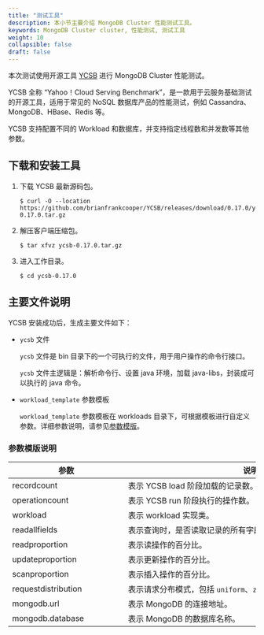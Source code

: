 ```yaml
---
title: "测试工具"
description: 本小节主要介绍 MongoDB Cluster 性能测试工具。 
keywords: MongoDB Cluster cluster, 性能测试, 测试工具
weight: 10
collapsible: false
draft: false
---
```



本次测试使用开源工具 [YCSB](https://github.com/brianfrankcooper/YCSB) 进行 MongoDB Cluster 性能测试。

YCSB 全称 “Yahoo！Cloud Serving Benchmark”，是一款用于云服务基础测试的开源工具，适用于常见的 NoSQL 数据库产品的性能测试，例如 Cassandra、MongoDB、HBase、Redis 等。

YCSB 支持配置不同的 Workload 和数据库，并支持指定线程数和并发数等其他参数。

## 下载和安装工具

1. 下载 YCSB 最新源码包。

   ```shell
   $ curl -O --location https://github.com/brianfrankcooper/YCSB/releases/download/0.17.0/ycsb-0.17.0.tar.gz
   ```

2. 解压客户端压缩包。

   ```
   $ tar xfvz ycsb-0.17.0.tar.gz
   ```

3. 进入工作目录。

   ```
   $ cd ycsb-0.17.0
   ```

## 主要文件说明

YCSB 安装成功后，生成主要文件如下：
   
- `ycsb` 文件
  
  `ycsb` 文件是 bin 目录下的一个可执行的文件，用于用户操作的命令行接口。
  
  `ycsb` 文件主逻辑是：解析命令行、设置 java 环境，加载 java-libs，封装成可以执行的 java 命令。

- `workload_template` 参数模板
  
  `workload_template` 参数模板在 workloads 目录下，可根据模板进行自定义参数。详细参数说明，请参见[参数模版](#参数模版说明)。

### 参数模版说明

| <span style="display:inline-block;width:220px">参数</span> | <span style="display:inline-block;width:500px">说明</span> |
| --------------------- | ------------------------ |
| recordcount                      | 表示 YCSB load 阶段加载的记录数。                    |
| operationcount                     | 表示 YCSB run 阶段执行的操作数。                    |
| workload                      | 表示 workload 实现类。                    |
| readallfields                      | 表示查询时，是否读取记录的所有字段。                    |
| readproportion                      | 表示读操作的百分比。                    |
| updateproportion                      | 表示更新操作的百分比。                    |
| scanproportion                      | 表示插入操作的百分比。                    |
| requestdistribution         | 表示请求分布模式，包括 `uniform`、`zipfian`、`latest`三种分布模式。                    |
| mongodb.url            | 表示 MongoDB 的连接地址。                    |
| mongodb.database            | 表示 MongoDB 的数据库名称。                    |
